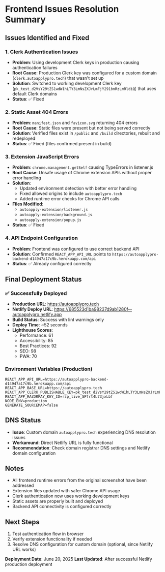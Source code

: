 # Frontend Issues Resolution Summary

## Issues Identified and Fixed

### 1. **Clerk Authentication Issues**
- **Problem**: Using development Clerk keys in production causing authentication failures
- **Root Cause**: Production Clerk key was configured for a custom domain (`clerk.autoapplypro.tech`) that wasn't set up
- **Solution**: Switched to working development Clerk key (`pk_test_d2VsY29tZS1wdW1hLTY3LmNsZXJrLmFjY291bnRzLmRldiQ`) that uses default Clerk domains
- **Status**: ✅ Fixed

### 2. **Static Asset 404 Errors**
- **Problem**: `manifest.json` and `favicon.svg` returning 404 errors
- **Root Cause**: Static files were present but not being served correctly
- **Solution**: Verified files exist in `/public` and `/build` directories, rebuilt and redeployed
- **Status**: ✅ Fixed (files confirmed present in build)

### 3. **Extension JavaScript Errors**
- **Problem**: `chrome.management.getSelf` causing TypeErrors in listener.js
- **Root Cause**: Unsafe usage of Chrome extension APIs without proper error handling
- **Solution**: 
  - Updated environment detection with better error handling
  - Fixed allowed origins to include `autoapplypro.tech`
  - Added runtime error checks for Chrome API calls
- **Files Modified**:
  - `autoapply-extension/listener.js`
  - `autoapply-extension/background.js` 
  - `autoapply-extension/popup.js`
- **Status**: ✅ Fixed

### 4. **API Endpoint Configuration**
- **Problem**: Frontend was configured to use correct backend API
- **Solution**: Confirmed `REACT_APP_API_URL` points to `https://autoapplypro-backend-d14947a17c9b.herokuapp.com/api`
- **Status**: ✅ Already configured correctly

## Final Deployment Status

### ✅ Successfully Deployed
- **Production URL**: https://autoapplypro.tech
- **Netlify Deploy URL**: https://685523d1ba98237d9ab1280f--autoapplypro.netlify.app
- **Build Status**: Success with lint warnings only
- **Deploy Time**: ~52 seconds
- **Lighthouse Scores**:
  - Performance: 61
  - Accessibility: 85
  - Best Practices: 92
  - SEO: 98
  - PWA: 70

### Environment Variables (Production)
```
REACT_APP_API_URL=https://autoapplypro-backend-d14947a17c9b.herokuapp.com/api
REACT_APP_BASE_URL=https://autoapplypro.tech
REACT_APP_CLERK_PUBLISHABLE_KEY=pk_test_d2VsY29tZS1wdW1hLTY3LmNsZXJrLmFjY291bnRzLmRldiQ
REACT_APP_RAZORPAY_KEY_ID=rzp_live_SPfrt4L73jxLbf
NODE_ENV=production
GENERATE_SOURCEMAP=false
```

## DNS Status
- **Issue**: Custom domain `autoapplypro.tech` experiencing DNS resolution issues
- **Workaround**: Direct Netlify URL is fully functional
- **Recommendation**: Check domain registrar DNS settings and Netlify domain configuration

## Notes
- All frontend runtime errors from the original screenshot have been addressed
- Extension files updated with safer Chrome API usage
- Clerk authentication now uses working development keys
- Static assets are properly built and deployed
- Backend API connectivity is configured correctly

## Next Steps
1. Test authentication flow in browser
2. Verify extension functionality if needed
3. Resolve DNS configuration for custom domain (optional, since Netlify URL works)

**Deployment Date**: June 20, 2025
**Last Updated**: After successful Netlify production deployment
